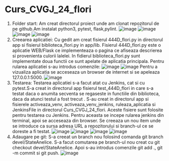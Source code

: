 # Curs_CVGJ_24_flori
1. Folder start:
   Am creat directorul proiect unde am clonat repozitorul de pe github.Am instalat python3, pytest, flask,pylint.
![image](https://github.com/StateAnelice/Curs_CVGJ_24_flori/assets/165558775/6fc8610c-51ad-4f07-8e87-665bf839e14b)
![image](https://github.com/StateAnelice/Curs_CVGJ_24_flori/assets/165558775/18c29b76-6dda-45ae-8d0d-4c5e81bf8f68)
![image](https://github.com/StateAnelice/Curs_CVGJ_24_flori/assets/165558775/b29a0566-1208-4c14-ad20-49dd66b4b4af)
![image](https://github.com/StateAnelice/Curs_CVGJ_24_flori/assets/165558775/76af3cec-d9d0-4f3f-be8d-ac5b8da00631)
2. Creearea aplicatiei:
   Cu gedit am creat fisierul 444D_flori.py in directorul app si fisierul biblioteca_flori.py in app/lib. Fisierul 444D_flori.py este o aplicatie WEB/Flask ce implementeaza o pagina ce afiseaza descrierea si provenienta culorii lalelei. In fidierul biblioteca_flori.py sunt implementate doua functii ce sunt apelate de aplicatia principala.
   Pentru rularea aplicatiei s-au introdus comenzile:
   ![image](https://github.com/StateAnelice/Curs_CVGJ_24_flori/assets/165558775/799224a0-32ed-4fad-9b03-3474baaad2fa)
   ![image](https://github.com/StateAnelice/Curs_CVGJ_24_flori/assets/165558775/d863870d-fedc-444c-9083-9f6a3fe4b808)
   Pentru a vizualiza aplicatia se acceseaza un browser de internet si se apeleaza 127.0.0.1:5000.
   ![image](https://github.com/StateAnelice/Curs_CVGJ_24_flori/assets/165558775/0441cf7a-466e-4ad5-99fa-d40d87a57c83)
3. Testarea: Testarea aplicatiei s-a facut atat cu Jenkins, cat si cu pytest.S-a creat in directorul app fisierul test_444D_flori in care s-a testat daca o anumita secventa se regaseste in functiile din biblioteca, daca da atunci testul a fost  trecut . S-au creat in directorul app si fisierele activeaza_venv, activeaza_venv_jenkins, ruleaza_aplicatia si JenkinsFile in directorul Curs_CVGJ_24_flori. Aceste fisiere sunt folosite pentru testarea cu Jenkins. Pentru aceasta se incepe rularea jenkins din terminal, apoi se acceseaza din browser. Se creeaza un nou item unde se introduce ca sursa adresa URL a repozitorului si branch-ul ce se doreste a fi testat.
   ![image](https://github.com/StateAnelice/Curs_CVGJ_24_flori/assets/165558775/f4e6610c-1e5e-40d4-96d0-b5bf3d7eb877)
   ![image](https://github.com/StateAnelice/Curs_CVGJ_24_flori/assets/165558775/8c881f98-e109-44ba-8e49-5c3b91eacf47)
   ![image](https://github.com/StateAnelice/Curs_CVGJ_24_flori/assets/165558775/ef218eb7-4a35-471f-8727-30e7e8104c8e)
   ![image](https://github.com/StateAnelice/Curs_CVGJ_24_flori/assets/165558775/bfcc49ca-ce43-4c4c-b345-8b7008e41baa)
4. Adaugare pe git: S-a creeat un branch nou folosind comanda git branch devel/StateAnelice. S-a facut comutarea pe branch-ul nou creat cu git checkout devel/StateAnelice. Apoi s-au introdus comenzile git add ., git -m commit si git push.
   ![image](https://github.com/StateAnelice/Curs_CVGJ_24_flori/assets/165558775/24da8c2d-4473-4658-be8d-2491d820620c)

   


   


      
    

   
   

   







